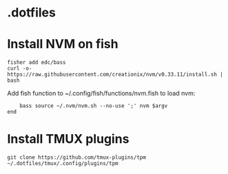 # .dotfiles

# Install NVM on fish
```
fisher add edc/bass
curl -o- https://raw.githubusercontent.com/creationix/nvm/v0.33.11/install.sh | bash
```

Add fish function to ~/.config/fish/functions/nvm.fish to load nvm:
```function nvm
    bass source ~/.nvm/nvm.sh --no-use ';' nvm $argv
end
```

# Install TMUX plugins 
```git clone https://github.com/tmux-plugins/tpm ~/.dotfiles/tmux/.config/plugins/tpm```
